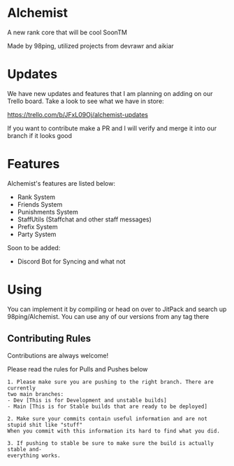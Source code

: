 # Alchemist
A new rank core that will be cool SoonTM

Made by 98ping, utilized projects from devrawr and aikiar

# Updates

We have new updates and features that I am planning on adding on our Trello board. Take a look to see what we have in store:

https://trello.com/b/JFxL09Oj/alchemist-updates

If you want to contribute make a PR and I will verify and merge it into our branch if it looks good

# Features

Alchemist's features are listed below:
- Rank System
- Friends System
- Punishments System
- StaffUtils  (Staffchat and other staff messages)
- Prefix System
- Party System

Soon to be added:
- Discord Bot for Syncing and what not 

# Using

You can implement it by compiling or head on over to JitPack and search up 98ping/Alchemist. You can use any of our versions from any tag there

## Contributing Rules

Contributions are always welcome!

Please read the rules for Pulls and Pushes below

```
1. Please make sure you are pushing to the right branch. There are currently
two main branches:
- Dev [This is for Development and unstable builds]
- Main [This is for Stable builds that are ready to be deployed]

2. Make sure your commits contain useful information and are not stupid shit like "stuff"
When you commit with this information its hard to find what you did. 

3. If pushing to stable be sure to make sure the build is actually stable and-
everything works.

```
